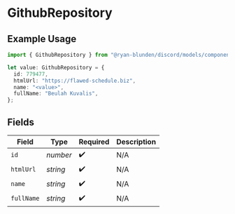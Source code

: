 # GithubRepository

## Example Usage

```typescript
import { GithubRepository } from "@ryan-blunden/discord/models/components";

let value: GithubRepository = {
  id: 779477,
  htmlUrl: "https://flawed-schedule.biz",
  name: "<value>",
  fullName: "Beulah Kuvalis",
};
```

## Fields

| Field              | Type               | Required           | Description        |
| ------------------ | ------------------ | ------------------ | ------------------ |
| `id`               | *number*           | :heavy_check_mark: | N/A                |
| `htmlUrl`          | *string*           | :heavy_check_mark: | N/A                |
| `name`             | *string*           | :heavy_check_mark: | N/A                |
| `fullName`         | *string*           | :heavy_check_mark: | N/A                |
